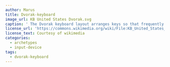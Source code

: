 ```yaml
--- 
author: Marus 
title: Dvorak-keyboard 
image_url: KB United States Dvorak.svg 
caption: ' The Dvorak keyboard layout arranges keys so that frequently used keys are easiest to press, which reduces muscle fatigue when typing common English. ' 
license_url: 'https://commons.wikimedia.org/wiki/File:KB_United_States_Dvorak.svg' 
license_text: Courtesy of wikimedia 
categories: 
  - archetypes 
  - input-device 
tags: 
  - dvorak-keyboard 
---
```

